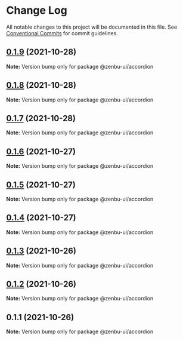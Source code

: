 # Change Log

All notable changes to this project will be documented in this file.
See [Conventional Commits](https://conventionalcommits.org) for commit guidelines.

## [0.1.9](https://github.com/KodepandaID/zenbu-ui/compare/@zenbu-ui/accordion@0.1.8...@zenbu-ui/accordion@0.1.9) (2021-10-28)

**Note:** Version bump only for package @zenbu-ui/accordion





## [0.1.8](https://github.com/KodepandaID/zenbu-ui/compare/@zenbu-ui/accordion@0.1.7...@zenbu-ui/accordion@0.1.8) (2021-10-28)

**Note:** Version bump only for package @zenbu-ui/accordion





## [0.1.7](https://github.com/KodepandaID/zenbu-ui/compare/@zenbu-ui/accordion@0.1.6...@zenbu-ui/accordion@0.1.7) (2021-10-28)

**Note:** Version bump only for package @zenbu-ui/accordion





## [0.1.6](https://github.com/KodepandaID/zenbu-ui/compare/@zenbu-ui/accordion@0.1.5...@zenbu-ui/accordion@0.1.6) (2021-10-27)

**Note:** Version bump only for package @zenbu-ui/accordion





## [0.1.5](https://github.com/KodepandaID/zenbu-ui/compare/@zenbu-ui/accordion@0.1.4...@zenbu-ui/accordion@0.1.5) (2021-10-27)

**Note:** Version bump only for package @zenbu-ui/accordion





## [0.1.4](https://github.com/KodepandaID/zenbu-ui/compare/@zenbu-ui/accordion@0.1.3...@zenbu-ui/accordion@0.1.4) (2021-10-27)

**Note:** Version bump only for package @zenbu-ui/accordion





## [0.1.3](https://github.com/KodepandaID/zenbu-ui/compare/@zenbu-ui/accordion@0.1.2...@zenbu-ui/accordion@0.1.3) (2021-10-26)

**Note:** Version bump only for package @zenbu-ui/accordion





## [0.1.2](https://github.com/KodepandaID/zenbu-ui/compare/@zenbu-ui/accordion@0.1.1...@zenbu-ui/accordion@0.1.2) (2021-10-26)

**Note:** Version bump only for package @zenbu-ui/accordion





## 0.1.1 (2021-10-26)

**Note:** Version bump only for package @zenbu-ui/accordion
